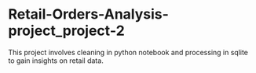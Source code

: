 # Retail-Orders-Analysis-project_project-2
This project involves cleaning in python notebook and processing in sqlite to gain insights on retail data.
